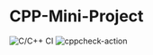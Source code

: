 # CPP-Mini-Project
![C/C++ CI](https://github.com/99002672/CPP-Mini-Project/workflows/C/C++%20CI/badge.svg)
![cppcheck-action](https://github.com/99002672/CPP-Mini-Project/workflows/cppcheck-action/badge.svg)
